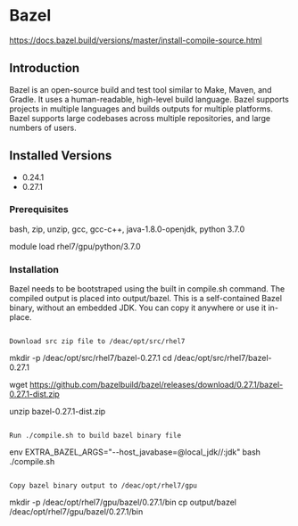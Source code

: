 # Bazel

https://docs.bazel.build/versions/master/install-compile-source.html

## Introduction

Bazel is an open-source build and test tool similar to Make, Maven, and Gradle. 
It uses a human-readable, high-level build language. Bazel supports projects in 
multiple languages and builds outputs for multiple platforms. Bazel supports 
large codebases across multiple repositories, and large numbers of users.

## Installed Versions

 - 0.24.1
 - 0.27.1

### Prerequisites

bash, zip, unzip, gcc, gcc-c++, java-1.8.0-openjdk, python 3.7.0

module load rhel7/gpu/python/3.7.0

### Installation

Bazel needs to be bootstraped using the built in compile.sh command. The compiled 
output is placed into output/bazel. This is a self-contained Bazel binary, without 
an embedded JDK. You can copy it anywhere or use it in-place.

```

Download src zip file to /deac/opt/src/rhel7

```
mkdir -p /deac/opt/src/rhel7/bazel-0.27.1
cd /deac/opt/src/rhel7/bazel-0.27.1

wget https://github.com/bazelbuild/bazel/releases/download/0.27.1/bazel-0.27.1-dist.zip

unzip bazel-0.27.1-dist.zip
```

Run ./compile.sh to build bazel binary file

```
env EXTRA_BAZEL_ARGS="--host_javabase=@local_jdk//:jdk" bash ./compile.sh
```

Copy bazel binary output to /deac/opt/rhel7/gpu

```
mkdir -p /deac/opt/rhel7/gpu/bazel/0.27.1/bin
cp output/bazel /deac/opt/rhel7/gpu/bazel/0.27.1/bin
```
